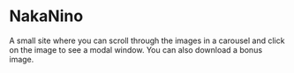 # NakaNino

A small site where you can scroll through the images in a carousel and click on the image to see a modal window. You can also download a bonus image.